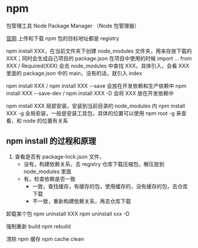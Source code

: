 # npm 
包管理工具
Node Package Manager （Node 包管理器）

[官网](https://www.npmjs.org/)
上传和下载 npm 包的目标地址都是 registry

npm install XXX，在当前文件夹下创建 node_modules 文件夹，用来存放下载的 XXX；同时会生成自己项目的 package.json
在项目中使用的时候 import ... from XXX / Required(XXX) 会去 node_modules 中查找 XXX，具体引入，会看 XXX 里面的 package.json 中的 main，没有的话，就引入 index

npm install XXX / npm install XXX --save 会放在开发依赖和生产依赖中
npm install XXX --save-dev / npm install XXX -D 会将 XXX 放在开发依赖中

npm install XXX 局部安装，安装到当前目录的 node_modules 内
npm install XXX -g 全局安装，一般是安装工具包，具体的位置可以使用 npm root -g 来查看，和 node 的位置有关系

## npm install 的过程和原理
1. 查看是否有 package-lock.json 文件，
   + 没有，构建依赖关系，去 registry 仓库下载压缩包，解压放到 node_modules 里面
   + 有，检查依赖是否一致
      + 一致，查找缓存，有缓存的包，使用缓存的，没有缓存的包，去仓库下载
      + 不一致，重新构建依赖关系，再去仓库下载


卸载某个包
npm uninstall XXX
npm uninstall xxx -D

强制重新 build 
npm rebuild

清除 npm 缓存
npm cache clean